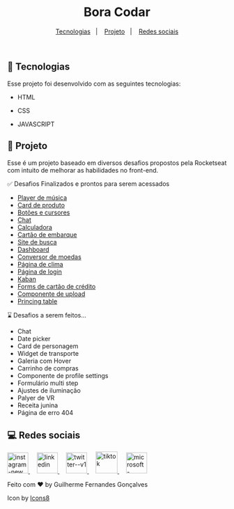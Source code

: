 <h1 align="center"> Bora Codar </h1>

<p align="center">
  <a href="#-tecnologias">Tecnologias</a>&nbsp;&nbsp;&nbsp;|&nbsp;&nbsp;&nbsp;
  <a href="#-projeto">Projeto</a>&nbsp;&nbsp;&nbsp;|&nbsp;&nbsp;&nbsp;
  <a href="#-layout">Redes sociais</a>
</p>


<br>



## 🚀 Tecnologias

Esse projeto foi desenvolvido com as seguintes tecnologias:

- HTML 

- CSS

- JAVASCRIPT


## 📝 Projeto

Esse é um projeto baseado em diversos desafios propostos pela Rocketseat com intuito de melhorar as habilidades no front-end.

:white_check_mark: Desafios Finalizados e prontos para serem acessados
  - [Player de música](https://guilhermegfg.github.io/BoraCodar-Rocketseat/01-PlayerMusica/index.html)
  - [Card de produto](https://guilhermegfg.github.io/BoraCodar-Rocketseat/02-CardProduto/index.html)
  - [Botões e cursores](https://guilhermegfg.github.io/BoraCodar-Rocketseat/03-Botoes/index.html)
  - [Chat](https://guilhermegfg.github.io/BoraCodar-Rocketseat/04-Chat/index.html)
  - [Calculadora](https://guilhermegfg.github.io/BoraCodar-Rocketseat/05-Calculadora/index.html)
  - [Cartão de embarque](https://guilhermegfg.github.io/BoraCodar-Rocketseat/06-CartaoEmbarque/index.html)
  - [Site de busca](https://guilhermegfg.github.io/BoraCodar-Rocketseat/07-SIteBusca/index.html)
  - [Dashboard](https://guilhermegfg.github.io/BoraCodar-Rocketseat/08-Dashboard/index.html)
  - [Conversor de moedas](https://guilhermegfg.github.io/BoraCodar-Rocketseat/09-Conversor/index.html)
  - [Página de clima](https://guilhermegfg.github.io/BoraCodar-Rocketseat/10-PaginaClima/index.html)
  - [Página de login](https://guilhermegfg.github.io/BoraCodar-Rocketseat/11-TelaLogin/index.html)
  - [Kaban](https://guilhermegfg.github.io/BoraCodar-Rocketseat/12-Kaban/index.html)
  - [Forms de cartão de crédito](https://guilhermegfg.github.io/BoraCodar-Rocketseat/13-FormsCartao/index.html)
  - [Componente de upload](https://guilhermegfg.github.io/BoraCodar-Rocketseat/14-ComponenteUpload/index.html)
  - [Princing table](https://guilhermegfg.github.io/BoraCodar-Rocketseat/15-PricingTable/index.html)
 
:hourglass: Desafios a serem feitos...
  - Chat
  - Date picker
  - Card de personagem
  - Widget de transporte
  - Galeria com Hover
  - Carrinho de compras
  - Componente de profile settings
  - Formulário multi step
  - Ajustes de iluminação
  - Palyer de VR
  - Receita junina
  - Página de erro 404

## 💻 Redes sociais

<a href="https://www.instagram.com/devgfg14/" target="_blank" >
<img width="48" height="48" src="https://img.icons8.com/fluency/48/instagram-new.png" alt="instagram-new"/> </a> &nbsp;&nbsp;&nbsp;  <a target="_blank" href="https://www.linkedin.com/in/guilhermegfg14/"> <img width="48" height="48" src="https://img.icons8.com/color/48/linkedin.png" alt="linkedin"/> </a>  &nbsp;&nbsp;&nbsp;  <a target="_blank" href="https://twitter.com/Devgfg14"> <img width="48" height="48" src="https://img.icons8.com/color/48/twitter--v1.png" alt="twitter--v1"/> </a>  &nbsp;&nbsp;&nbsp;  <a target="_blank" href="https://www.tiktok.com/@devgfg14"> <img width="50" height="50" src="https://img.icons8.com/bubbles/50/tiktok.png" alt="tiktok"/> </a>  &nbsp;&nbsp;&nbsp;  <a target="_blank" href="mailto:guilhermegfg2011@hotmail.com"> <img width="48" height="48" src="https://img.icons8.com/fluency/48/microsoft-outlook-2019.png" alt="microsoft-outlook-2019"/> </a>

<br>

Feito com ♥ by Guilherme Fernandes Gonçalves

Icon by <a target="_blank" href="https://icons8.com">Icons8</a>


